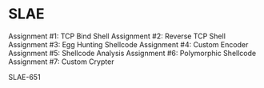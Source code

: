 # SLAE

Assignment #1: TCP Bind Shell
Assignment #2: Reverse TCP Shell
Assignment #3: Egg Hunting Shellcode
Assignment #4: Custom Encoder
Assignment #5: Shellcode Analysis
Assignment #6: Polymorphic Shellcode
Assignment #7: Custom Crypter

SLAE-651
